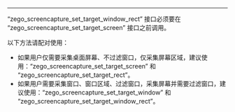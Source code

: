 <Title>为什么区域采集设置失效？</Title>


---

“zego_screencapture_set_target_window_rect” 接口必须要在 “zego_screencapture_set_target_screen” 接口之前调用。

<Warning title="注意">


以下方法请配对使用：
- 如果用户仅需要采集桌面屏幕、不过滤窗口，仅采集屏幕区域，建议使用：“zego_screencapture_set_target_screen” 和 “zego_screencapture_set_target_rect”。
- 如果用户需要采集窗口、窗口区域、过滤窗口，采集屏幕并需要过滤窗口，建议使用：“zego_screencapture_set_target_window” 和 “zego_screencapture_set_target_window_rect”。

</Warning>

 